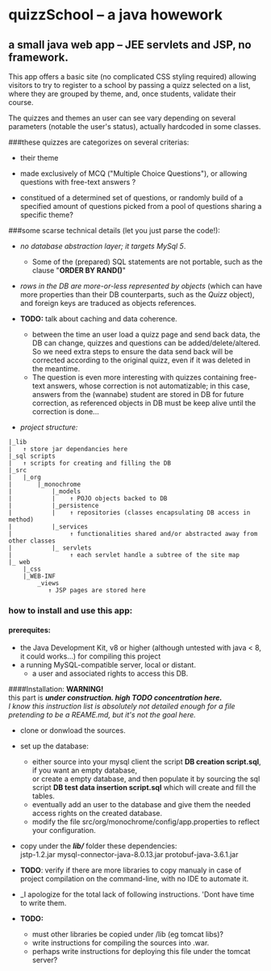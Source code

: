 # quizzSchool – a java howework
## a small java web app – JEE servlets and JSP, no framework.

This app offers a basic site (no complicated CSS styling required) allowing visitors to try to register to a school by passing a quizz selected on a list, where they are grouped by theme, and, once students, validate their course.

The quizzes and themes an user can see vary depending on several parameters (notable the user's status), actually hardcoded in some classes.


###these quizzes are categorizes on several criterias:
* their theme

* made exclusively of MCQ ("Multiple Choice Questions"),
or allowing questions with free-text answers ?

* constitued of a determined set of questions, or randomly build of a specified amount of questions picked from a pool of questions sharing a specific theme?


###some scarse technical details (let you just parse the code!):
- *no database abstraction layer; it targets MySql 5*.
  * Some of the (prepared) SQL statements are  not portable, such as the clause "**ORDER BY RAND()**"

- *rows in the DB are more-or-less represented by objects* (which can have more properties than their DB counterparts, such as the *Quizz* object),
 and foreign keys are traduced as objects references.

- **TODO:** talk about caching and data coherence.
    * between the time an user load a quizz page and send back data, the DB can change, quizzes and questions can be added/delete/altered. So we need extra steps to ensure the data send back will be corrected according to the original quizz, even if it was deleted in the meantime.  
    * The question is even more interesting with quizzes containing free-text answers, whose correction is not automatizable; in this case, answers from the (wannabe) student are stored in DB for future correction, as referenced objects in DB must be keep alive until the correction is done...
    
- *project structure:*
```
|_lib
|   ↑ store jar dependancies here
|_sql scripts
|   ↑ scripts for creating and filling the DB
|_src
|   |_org
|       |_monochrome
|           |_models
|           |    ↑ POJO objects backed to DB 
|           |_persistence
|           |    ↑ repositories (classes encapsulating DB access in method)
|           |_services
|                ↑ functionalities shared and/or abstracted away from other classes
|           |_ servlets
|                ↑ each servlet handle a subtree of the site map
|_ web
    |_css
    |_WEB-INF
        _views
           ↑ JSP pages are stored here
```


### how to install and use this app:
#### prerequites:
* the Java Development Kit, v8 or higher (although untested with java < 8, it could works...) for compiling this project
* a running MySQL-compatible server, local or distant.
  * a user and associated rights to access this DB.

####Installation:
**WARNING!**  
 this part is _**under construction. high TODO concentration here.**_  
 _I know this instruction list is absolutely not detailed enough for a file pretending to be a REAME.md, but it's not the goal here._
* clone or donwload the sources.

* set up the database:
   * either source into your mysql client the script **DB creation script.sql**, if you want an empty database,  
 or create a empty database, and then populate it by sourcing the sql script **DB test data insertion script.sql** which will create and fill the tables.
    * eventually add an user to the database and give them the needed access rights on the created database.
    * modify the file src/org/monochrome/config/app.properties to reflect your configuration.

* copy under the _**lib/**_ folder these dependencies:  
    jstp-1.2.jar
    mysql-connector-java-8.0.13.jar
    protobuf-java-3.6.1.jar
* __TODO__: verify if there are more libraries to copy manualy in case of
 project compilation on the command-line, with no IDE to automate it.
* _I apologize for the total lack of following instructions. 'Dont have time to write them.
* __TODO:__
  * must other libraries be copied under /lib (eg tomcat libs)?
  * write instructions for compiling the sources into .war.
  * perhaps write instructions for deploying this file under the tomcat server?
  